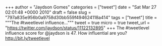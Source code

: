 
+++
author = "Jaydson Gomes"
categories = ["tweet"]
date = "Sat Mar 27 02:01:48 +0000 2010"
draft = false
slug = "797a835e956b0a9758d30bb559f494624118a414"
tags = ["tweet"]
title = """The #tweetlevel influence..."""
tweet = true
micro = true
tweet_url = "https://twitter.com/jaydson/status/11122132895"
+++
The #tweetlevel influence score for @jaydson is 47. How influential are you? http://bit.ly/tweetlevel
